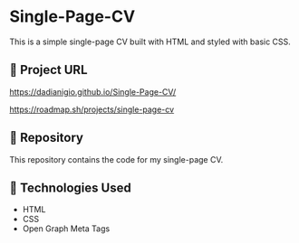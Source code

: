 # Single-Page-CV
This is a simple single-page CV built with HTML and styled with basic CSS.

## 🔗 Project URL  
https://dadianigio.github.io/Single-Page-CV/

https://roadmap.sh/projects/single-page-cv

## 📂 Repository  
This repository contains the code for my single-page CV.

## 🚀 Technologies Used  
- HTML  
- CSS  
- Open Graph Meta Tags  
